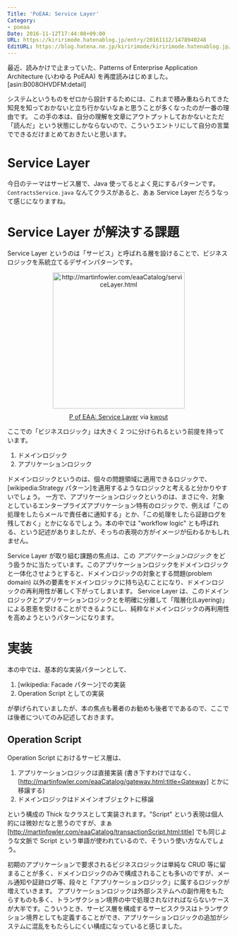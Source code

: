 ```yaml
---
Title: 'PoEAA: Service Layer'
Category:
- poeaa
Date: 2016-11-12T17:44:08+09:00
URL: https://kiririmode.hatenablog.jp/entry/20161112/1478940248
EditURL: https://blog.hatena.ne.jp/kiririmode/kiririmode.hatenablog.jp/atom/entry/10328749687194067523
---
```


最近、読みかけで止まっていた、Patterns of Enterprise Application Architecture (いわゆる PoEAA) を再度読みはじめました。
[asin:B008OHVDFM:detail]

システムというものをゼロから設計するためには、これまで積み重ねられてきた知見を知っておかないと立ち行かないなぁと思うことが多くなったのが一番の理由です。
この手の本は、自分の理解を文章にアウトプットしておかないとただ「読んだ」という状態にしかならないので、こういうエントリにして自分の言葉でできるだけまとめておきたいと思います。


# Service Layer
今日のテーマはサービス層で、Java 使ってるとよく見にするパターンです。`ContractsService.java` なんてクラスがあると、あぁ Service Layer だろうなって感じになりますね。

# Service Layer が解決する課題

Service Layer というのは「サービス」と呼ばれる層を設けることで、ビジネスロジックを系統立てるデザインパターンです。

<div class="kwout" style="text-align: center;"><a href="http://martinfowler.com/eaaCatalog/serviceLayer.html"><img src="http://kwout.com/cutout/y/6b/dp/mv7_bor.jpg" alt="http://martinfowler.com/eaaCatalog/serviceLayer.html" title="P of EAA: Service Layer" width="299" height="309" style="border: none;" /></a><p style="margin-top: 10px; text-align: center;"><a href="http://martinfowler.com/eaaCatalog/serviceLayer.html">P of EAA: Service Layer</a> via <a href="http://kwout.com/quote/y6bdpmv7">kwout</a></p></div>

ここでの「ビジネスロジック」は大きく 2 つに分けられるという前提を持っています。

1. ドメインロジック
2. アプリケーションロジック

ドメインロジックというのは、個々の問題領域に適用できるロジックで、[wikipedia:Strategy パターン]を適用するようなロジックと考えると分かりやすいでしょう。
一方で、アプリケーションロジックというのは、まさに今、対象としているエンタープライズアプリケーション特有のロジックで、例えば「この処理をしたらメールで責任者に通知する」とか、「この処理をしたら証跡ログを残しておく」とかになるでしょう。本の中では "workflow logic" とも呼ばれる、という記述がありましたが、そっちの表現の方がイメージが伝わるかもしれません。


Service Layer が取り組む課題の焦点は、この *アプリケーションロジック* をどう扱うかに当たっています。このアプリケーションロジックをドメインロジックと一体化させようとすると、ドメインロジックの対象とする問題(problem domain) 以外の要素をドメインロジックに持ち込むことになり、ドメインロジックの再利用性が著しく下がってしまいます。
Service Layer は、このドメインロジックとアプリケーションロジックとを明確に分離して「階層化(Layering)」による恩恵を受けることができるようにし、純粋なドメインロジックの再利用性を高めようというパターンになります。

# 実装
本の中では、基本的な実装パターンとして、

1. [wikipedia: Facade パターン]での実装
2. Operation Script としての実装

が挙げられていましたが、本の焦点も著者のお勧めも後者でであるので、ここでは後者についてのみ記述しておきます。

## Operation Script

Operation Script におけるサービス層は、

1. アプリケーションロジックは直接実装 (書き下すわけではなく、[http://martinfowler.com/eaaCatalog/gateway.html:title=Gateway] とかに移譲する)
2. ドメインロジックはドメインオブジェクトに移譲

という構成の Thick なクラスとして実装されます。"Script" という表現は個人的には微妙だなと思うのですが、まぁ [http://martinfowler.com/eaaCatalog/transactionScript.html:title] でも同じような文脈で Script という単語が使われているので、そういう使い方なんでしょう。


初期のアプリケーションで要求されるビジネスロジックは単純な CRUD 等に留まることが多く、ドメインロジックのみで構成されることも多いのですが、メール通知や証跡ログ等、段々と「アプリケーションロジック」に属するロジックが増えていきます。
アプリケーションロジックは外部システムへの副作用をもたらすものも多く、トランザクション境界の中で処理されなければならないケースが大半です。こういうとき、サービス層を構成するサービスクラスはトランザクション境界としても定義することができ、アプリケーションロジックの追加がシステムに混乱をもたらしにくい構成になっていると感じました。

